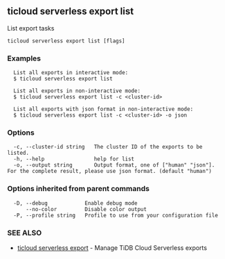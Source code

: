 ## ticloud serverless export list

List export tasks

```
ticloud serverless export list [flags]
```

### Examples

```
  List all exports in interactive mode:
  $ ticloud serverless export list

  List all exports in non-interactive mode:
  $ ticloud serverless export list -c <cluster-id> 

  List all exports with json format in non-interactive mode:
  $ ticloud serverless export list -c <cluster-id> -o json
```

### Options

```
  -c, --cluster-id string   The cluster ID of the exports to be listed.
  -h, --help                help for list
  -o, --output string       Output format, one of ["human" "json"]. For the complete result, please use json format. (default "human")
```

### Options inherited from parent commands

```
  -D, --debug            Enable debug mode
      --no-color         Disable color output
  -P, --profile string   Profile to use from your configuration file
```

### SEE ALSO

* [ticloud serverless export](ticloud_serverless_export.md)	 - Manage TiDB Cloud Serverless exports

